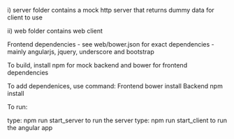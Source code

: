 

i) server folder contains a mock http server that returns dummy data for client
   to use

ii) web folder contains web client


Frontend dependencies
    - see web/bower.json for exact dependencies
    - mainly angularjs, jquery, underscore and bootstrap


To build, install npm for mock backend and bower for frontend dependencies 

To add dependenices, use command:
Frontend
    bower install
Backend
    npm install

To run:

type: npm run start_server to run the server
type: npm run start_client to run the angular app